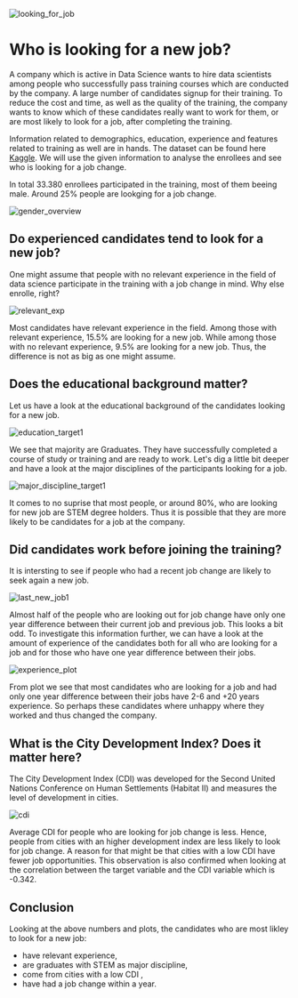 ![looking_for_job](looking_for_job.jpg)
# Who is looking for a new job?

A company which is active in Data Science wants to hire data scientists among people who successfully pass training courses which are conducted by the company. A large number of candidates signup for their training. To reduce the cost and time, as well as the quality of the training, the company wants to know which of these candidates really want to work for them, or are most likely to look for a job, after completing the training.

Information related to demographics, education, experience and features related to training as well are in hands. The dataset can be found here [Kaggle](https://www.kaggle.com/arashnic/hr-analytics-job-change-of-data-scientists?select=aug_train.csv). We will use the given information to analyse the enrollees and see who is looking for a job change. 

In total 33.380 enrollees participated in the training, most of them beeing male. Around 25% people are lookging for a job change. 

![gender_overview](gender_overview.png)

## Do experienced candidates tend to look for a new job?

One might assume that people with no relevant experience in the field of data science participate in the training with a job change in mind. Why else enrolle, right?

![relevant_exp](rel_exp.png)

Most candidates have relevant experience in the field. Among those with relevant experience, 15.5% are looking for a new job. While among those with no relevant experience, 9.5% are looking for a new job. Thus, the difference is not as big as one might assume. 



## Does the educational background matter? 
Let us have a look at the educational background of the candidates looking for a new job.

![education_target1](education_target1.png)

We see that majority are Graduates. They have successfully completed a course of study or training and are ready to work. Let's dig a little bit deeper and have a look at the major disciplines of the participants looking for a job. 


![major_discipline_target1](major_discipline_target1.png)


It comes to no suprise that most people, or around 80%, who are looking for new job are STEM degree holders. Thus it is possible that they are more likely to be candidates for a job at the company.  


## Did candidates work before joining the training? 

It is intersting to see if people who had a recent job change are likely to seek again a new job. 

![last_new_job1](last_new_job.png)

Almost half of the people who are looking out for job change have only one year difference between their current job and previous job. This looks a bit odd. To investigate this information further, we can have a look at the amount of experience of the candidates both for all who are looking for a job and for those who have one year difference between their jobs.

![experience_plot](experience_1plot.png)

From plot we see that most candidates who are looking for a job and had only one year difference between their jobs have 2-6 and +20 years experience. So perhaps these candidates where unhappy where they worked and thus changed the company. 

## What is the City Development Index? Does it matter here?
The City Development Index (CDI) was developed for the Second United Nations Conference on Human Settlements (Habitat II) and measures the level of development in cities. 

![cdi](cdi.png)

 Average CDI for people who are looking for job change is less. Hence, people from cities with an higher development index are less likely to look for job change. A reason for that might be that cities with a low CDI have fewer job opportunities. This observation is also confirmed when looking at the correlation between the target variable and the CDI variable which is -0.342. 

 ## Conclusion

Looking at the above numbers and plots, the candidates who are most likley to look for a new job: 
- have relevant experience,
- are graduates with STEM as major discipline,
- come from cities with a low CDI ,
- have had a job change within a year.

